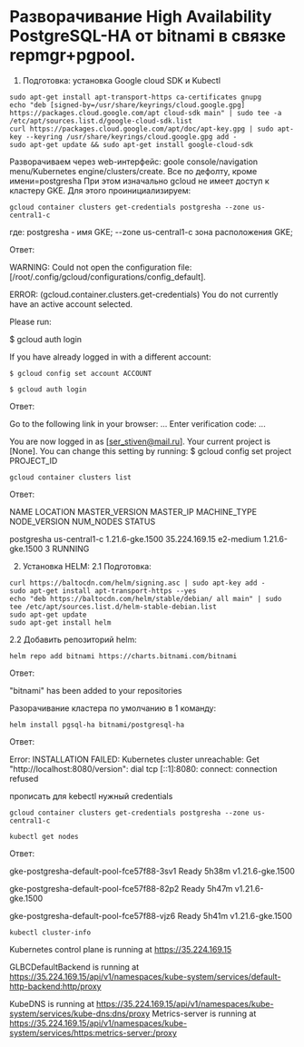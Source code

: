  # Разворачивание High Availability PostgreSQL-HA от bitnami в связке repmgr+pgpool.
1. Подготовка: установка Google cloud SDK и Kubectl
```
sudo apt-get install apt-transport-https ca-certificates gnupg
echo "deb [signed-by=/usr/share/keyrings/cloud.google.gpg] https://packages.cloud.google.com/apt cloud-sdk main" | sudo tee -a /etc/apt/sources.list.d/google-cloud-sdk.list
curl https://packages.cloud.google.com/apt/doc/apt-key.gpg | sudo apt-key --keyring /usr/share/keyrings/cloud.google.gpg add -
sudo apt-get update && sudo apt-get install google-cloud-sdk
```
Разворачиваем через web-интерфейс: goole console/navigation menu/Kubernetes engine/clusters/create. Все по дефолту, кроме имени=postgresha
При этом изначально gcloud не имеет доступ к кластеру GKE. Для этого проинициализируем:
```
gcloud container clusters get-credentials postgresha --zone us-central1-c
```
где: 
postgresha - имя GKE;
--zone us-central1-c зона расположения GKE;

Ответ:

WARNING: Could not open the configuration file: [/root/.config/gcloud/configurations/config_default].

ERROR: (gcloud.container.clusters.get-credentials) You do not currently have an active account selected.

Please run:

  $ gcloud auth login

If you have already logged in with a different account:

    $ gcloud config set account ACCOUNT
```
$ gcloud auth login
```
Ответ:

Go to the following link in your browser: ...
Enter verification code: ...

You are now logged in as [ser_stiven@mail.ru].
Your current project is [None].  You can change this setting by running:
  $ gcloud config set project PROJECT_ID
```
gcloud container clusters list
```

Ответ:

NAME        LOCATION       MASTER_VERSION   MASTER_IP      MACHINE_TYPE  NODE_VERSION     NUM_NODES  STATUS

postgresha  us-central1-c  1.21.6-gke.1500  35.224.169.15  e2-medium     1.21.6-gke.1500  3          RUNNING

2. Установка HELM:
2.1 Подготовка:
```
curl https://baltocdn.com/helm/signing.asc | sudo apt-key add -
sudo apt-get install apt-transport-https --yes
echo "deb https://baltocdn.com/helm/stable/debian/ all main" | sudo tee /etc/apt/sources.list.d/helm-stable-debian.list
sudo apt-get update
sudo apt-get install helm
```
2.2 Добавить репозиторий helm:
```
helm repo add bitnami https://charts.bitnami.com/bitnami
```
Ответ:

"bitnami" has been added to your repositories

Разорачивание кластера по умолчанию в 1 команду:
```
helm install pgsql-ha bitnami/postgresql-ha
```
Ответ:

Error: INSTALLATION FAILED: Kubernetes cluster unreachable: Get "http://localhost:8080/version": dial tcp [::1]:8080: connect: connection refused


прописать для kebectl нужный credentials
```
gcloud container clusters get-credentials postgresha --zone us-central1-c
```
```
kubectl get nodes
```
Ответ:

 gke-postgresha-default-pool-fce57f88-3sv1   Ready    <none>   5h38m   v1.21.6-gke.1500

 gke-postgresha-default-pool-fce57f88-82p2   Ready    <none>   5h47m   v1.21.6-gke.1500

 gke-postgresha-default-pool-fce57f88-vjz6   Ready    <none>   5h41m   v1.21.6-gke.1500
  ```
 kubectl cluster-info
 ```
Kubernetes control plane is running at https://35.224.169.15

 GLBCDefaultBackend is running at https://35.224.169.15/api/v1/namespaces/kube-system/services/default-http-backend:http/proxy

 KubeDNS is running at https://35.224.169.15/api/v1/namespaces/kube-system/services/kube-dns:dns/proxy
 Metrics-server is running at https://35.224.169.15/api/v1/namespaces/kube-system/services/https:metrics-server:/proxy






















